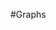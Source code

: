 #Graphs

<script src="http://d3js.org/d3.v2.min.js?2.10.0"></script>
<script src="xkcd.js"></script>

<div class="graphs">
    <script>
        // Generate some data.
        function f1 (x) {
            return Math.exp(-0.5 * (x - 1) * (x - 1)) * Math.sin(x + 0.2) + 0.05;
        }

        function f2 (x) {
            return 0.5 * Math.cos(x - 0.5) + 0.1;
        }

        var xmin = -1.0,
            xmax = 7,
            N = 100,
            data = d3.range(xmin, xmax, (xmax - xmin) / N).map(function (d) {
                return {x: d, y: f1(d)};
            })
            data2 = d3.range(xmin, xmax, (xmax - xmin) / N).map(function (d) {
                return {x: d, y: f2(d)};
            });

        // Draw the axes
        var plot = xkcdplot("Title", "Xaxis", "Yaxis"); //Name each here
        plot("div.graphs");

        // Add the curves
        plot.plot(data);
        plot.plot(data2, {stroke: "red"});

        // Render the graph
        plot.xlim([xmin - 0.5, xmax + 0.5]).draw();

    </script>
</div>